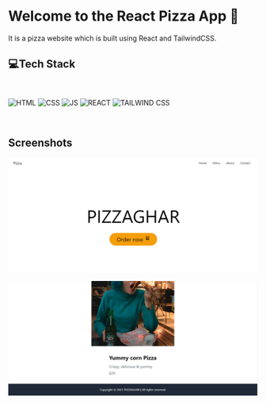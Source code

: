 # Welcome to the React Pizza App 🍕

It is a pizza website which is built using React and TailwindCSS.


## 💻Tech Stack
<br>

![HTML](https://img.shields.io/badge/html5%20-%23E34F26.svg?&style=for-the-badge&logo=html5&logoColor=white)
![CSS](https://img.shields.io/badge/css3%20-%231572B6.svg?&style=for-the-badge&logo=css3&logoColor=white)
![JS](https://img.shields.io/badge/javascript%20-%23323330.svg?&style=for-the-badge&logo=javascript&logoColor=%23F7DF1E)
![REACT](https://img.shields.io/badge/react%20-%23323330.svg?&style=for-the-badge&logo=react&logoColor=%23F7DF1E)
![TAILWIND CSS](https://img.shields.io/badge/tailwindcss%20-%23323330.svg?&style=for-the-badge&logo=tailwindcss&logoColor=%23F7DF1E)

<br>


## Screenshots

![Demo1](src/images/pizza.png)
<br>

![Demo2](src/images/pizza1.png)
<br>
